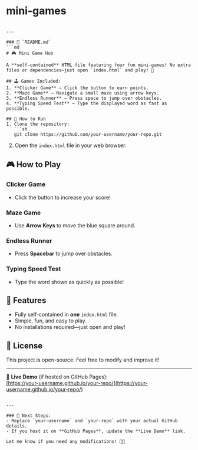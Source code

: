 # mini-games
```

---

### 📜 `README.md`
```md
# 🎮 Mini Game Hub

A **self-contained** HTML file featuring four fun mini-games! No extra files or dependencies—just open `index.html` and play! 🚀  

## 🕹️ Games Included:
1. **Clicker Game** – Click the button to earn points.  
2. **Maze Game** – Navigate a small maze using arrow keys.  
3. **Endless Runner** – Press space to jump over obstacles.  
4. **Typing Speed Test** – Type the displayed word as fast as possible.  

## 📂 How to Run
1. Clone the repository:
   ```sh
   git clone https://github.com/your-username/your-repo.git
   ```
2. Open the `index.html` file in your web browser.  

## 🎮 How to Play
### Clicker Game  
- Click the button to increase your score!  

### Maze Game  
- Use **Arrow Keys** to move the blue square around.  

### Endless Runner  
- Press **Spacebar** to jump over obstacles.  

### Typing Speed Test  
- Type the word shown as quickly as possible!  

## 🌟 Features
- Fully self-contained in **one** `index.html` file.  
- Simple, fun, and easy to play.  
- No installations required—just open and play!  

## 📜 License
This project is open-source. Feel free to modify and improve it!  

---
🔗 **Live Demo** (if hosted on GitHub Pages):  
[https://your-username.github.io/your-repo/](https://your-username.github.io/your-repo/)  
```

---

### 🔧 Next Steps:
- Replace `your-username` and `your-repo` with your actual GitHub details.  
- If you host it on **GitHub Pages**, update the **Live Demo** link.  

Let me know if you need any modifications! 🚀😃
